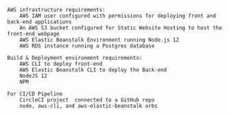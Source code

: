 
	AWS infrastructure requirements:
		AWS IAM user configured with permissions for deploying front and back-end applications
		An AWS S3 bucket configured for Static Website Hosting to host the front-end webpage
		AWS Elastic Beanstalk Environment running Node.js 12
		AWS RDS instance running a Postgres database

	Build & Deployment environment requirements:
		AWS CLI to deploy front-end
		AWS Elastic Beanstalk CLI to deploy the Back-end
		NodeJS 12
		NPM 

	For CI/CD Pipeline
		CircleCI project  connected to a GitHub repo
		node, aws-cli, and aws-elastic-beanstalk orbs